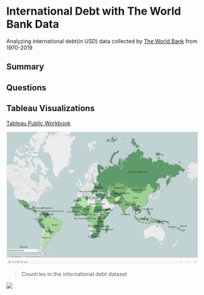 # International Debt with The World Bank Data
Analyzing international debt(in USD) data collected by [The World Bank](https://datacatalog.worldbank.org/dataset/international-debt-statistics) from 1970-2019

## Summary

## Questions


## Tableau Visualizations
[Tableau Public Workbook](https://public.tableau.com/profile/diannejardinez#!/vizhome/InternationalDebtwithTheWorldBankData/Map?publish=yes)


![](https://github.com/diannejardinez/SQL-World-Bank-International-Debt/blob/master/images/Tableau-Map.png)
> Countries in the international debt dataset


<div class='tableauPlaceholder' id='viz1601245145656' style='position: relative'><noscript><a href='#'><img alt=' ' src='https:&#47;&#47;public.tableau.com&#47;static&#47;images&#47;In&#47;InternationalDebtwithTheWorldBankData&#47;InternationalDebt&#47;1_rss.png' style='border: none' /></a></noscript><object class='tableauViz'  style='display:none;'><param name='host_url' value='https%3A%2F%2Fpublic.tableau.com%2F' /> <param name='embed_code_version' value='3' /> <param name='site_root' value='' /><param name='name' value='InternationalDebtwithTheWorldBankData&#47;InternationalDebt' /><param name='tabs' value='no' /><param name='toolbar' value='yes' /><param name='static_image' value='https:&#47;&#47;public.tableau.com&#47;static&#47;images&#47;In&#47;InternationalDebtwithTheWorldBankData&#47;InternationalDebt&#47;1.png' /> <param name='animate_transition' value='yes' /><param name='display_static_image' value='yes' /><param name='display_spinner' value='yes' /><param name='display_overlay' value='yes' /><param name='display_count' value='yes' /><param name='language' value='en' /></object></div>                <script type='text/javascript'>                    var divElement = document.getElementById('viz1601245145656');                    var vizElement = divElement.getElementsByTagName('object')[0];                    vizElement.style.width='1016px';vizElement.style.height='991px';                    var scriptElement = document.createElement('script');                    scriptElement.src = 'https://public.tableau.com/javascripts/api/viz_v1.js';                    vizElement.parentNode.insertBefore(scriptElement, vizElement);                </script>